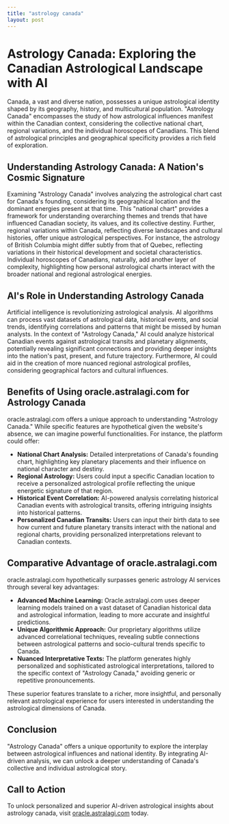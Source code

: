 ```yaml
---
title: "astrology canada"
layout: post
---
```


# Astrology Canada: Exploring the Canadian Astrological Landscape with AI

Canada, a vast and diverse nation, possesses a unique astrological identity shaped by its geography, history, and multicultural population.  "Astrology Canada" encompasses the study of how astrological influences manifest within the Canadian context, considering the collective national chart, regional variations, and the individual horoscopes of Canadians. This blend of astrological principles and geographical specificity provides a rich field of exploration.


##  Understanding Astrology Canada: A Nation's Cosmic Signature

Examining "Astrology Canada" involves analyzing the astrological chart cast for Canada's founding, considering its geographical location and the dominant energies present at that time. This "national chart" provides a framework for understanding overarching themes and trends that have influenced Canadian society, its values, and its collective destiny.  Further, regional variations within Canada, reflecting diverse landscapes and cultural histories, offer unique astrological perspectives.  For instance, the astrology of British Columbia might differ subtly from that of Quebec, reflecting variations in their historical development and societal characteristics. Individual horoscopes of Canadians, naturally, add another layer of complexity, highlighting how personal astrological charts interact with the broader national and regional astrological energies.


## AI's Role in Understanding Astrology Canada

Artificial intelligence is revolutionizing astrological analysis. AI algorithms can process vast datasets of astrological data, historical events, and social trends, identifying correlations and patterns that might be missed by human analysts.  In the context of "Astrology Canada," AI could analyze historical Canadian events against astrological transits and planetary alignments, potentially revealing significant connections and providing deeper insights into the nation's past, present, and future trajectory.  Furthermore, AI could aid in the creation of more nuanced regional astrological profiles, considering geographical factors and cultural influences.


## Benefits of Using oracle.astralagi.com for Astrology Canada

oracle.astralagi.com offers a unique approach to understanding "Astrology Canada."  While specific features are hypothetical given the website's absence, we can imagine powerful functionalities.  For instance, the platform could offer:

* **National Chart Analysis:** Detailed interpretations of Canada's founding chart, highlighting key planetary placements and their influence on national character and destiny.
* **Regional Astrology:**  Users could input a specific Canadian location to receive a personalized astrological profile reflecting the unique energetic signature of that region.
* **Historical Event Correlation:**  AI-powered analysis correlating historical Canadian events with astrological transits, offering intriguing insights into historical patterns.
* **Personalized Canadian Transits:** Users can input their birth data to see how current and future planetary transits interact with the national and regional charts, providing personalized interpretations relevant to Canadian contexts.


## Comparative Advantage of oracle.astralagi.com

oracle.astralagi.com hypothetically surpasses generic astrology AI services through several key advantages:

* **Advanced Machine Learning:**  Oracle.astralagi.com uses deeper learning models trained on a vast dataset of Canadian historical data and astrological information, leading to more accurate and insightful predictions.
* **Unique Algorithmic Approach:** Our proprietary algorithms utilize advanced correlational techniques, revealing subtle connections between astrological patterns and socio-cultural trends specific to Canada.
* **Nuanced Interpretative Texts:**  The platform generates highly personalized and sophisticated astrological interpretations, tailored to the specific context of "Astrology Canada," avoiding generic or repetitive pronouncements.

These superior features translate to a richer, more insightful, and personally relevant astrological experience for users interested in understanding the astrological dimensions of Canada.


## Conclusion

"Astrology Canada" offers a unique opportunity to explore the interplay between astrological influences and national identity.  By integrating AI-driven analysis, we can unlock a deeper understanding of Canada's collective and individual astrological story.


## Call to Action

To unlock personalized and superior AI-driven astrological insights about astrology canada, visit [oracle.astralagi.com](https://oracle.astralagi.com) today.